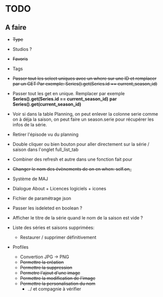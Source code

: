 # TODO

## A faire

- ~~Type~~
- Studios ?
- ~~Favoris~~
- Tags

- ~~Passer tout les select uniques avec un where sur une ID et remplacer par un GET Par exemple: Series().get(Series.id == current_season_id)~~

- Passer tout les get en unique. Remplacer par exemple **Series().get(Series.id == current_season_id)** **par Series().get(current_season_id)**

- Voir si dans la table Planning, on peut enlever la colonne serie comme on à déja la saison, on peut faire un season.serie pour récupérer les infos de la série.
- Retirer l'épisode vu du planning
- Double cliquer ou bien bouton pour aller directement sur la série / saison dans l'onglet full_list_tab
- Combiner des refresh et autre dans une fonction fait pour

- ~~Changer le nom des évènements de on en when: self.on_~~
- Système de MAJ
- Dialogue About + Licences logiciels + icones
- Fichier de paramétrage json
- Passer les isdeleted en boolean ?
- Afficher le titre de la série quand le nom de la saison est vide ?
- Liste des séries et saisons supprimées:
  - Restaurer / supprimer définitivement

- Profiles
  - Convertion JPG -> PNG
  - ~~Permettre la création~~
  - ~~Permettre la suppression~~
  - ~~Permetre l'ajout d'une image~~
  - ~~Permettre la modification de l'image~~
  - ~~Permettre la personalisation du nom~~
    - ../ et compagnie à vérifier